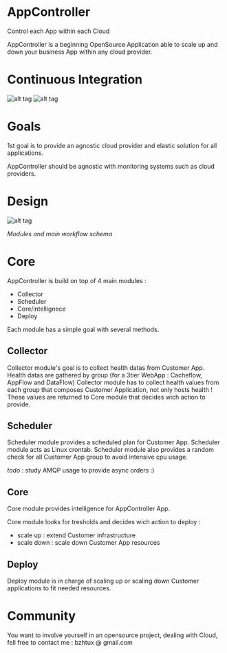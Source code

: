 # AppController
Control each App within each Cloud

AppController is a beginning OpenSource Application able to scale up and down your business App within any cloud provider.

# Continuous Integration
![alt tag](https://travis-ci.org/bzhtux/AppController.svg)
![alt tag](https://travis-ci.org/bzhtux/AppController.svg?branch=master)

# Goals
1st goal is to provide an agnostic cloud provider and elastic solution for all applications.

AppController should be agnostic with monitoring systems such as cloud providers.

# Design
![alt tag](https://raw.githubusercontent.com/bzhtux/bzhtux.github.io/master/statics/AC_Design_Modules.png)

*Modules and main workflow schema*

# Core
AppController is build on top of 4 main modules :
 * Collector
 * Scheduler
 * Core/intellignece
 * Deploy
 
Each module has a simple goal with several methods.

## Collector
Collector module's goal is to collect health datas from Customer App. Health datas are gathered by group (for a 3tier WebApp : Cacheflow, AppFlow and DataFlow)
Collector module has to collect health values from each group that composes Customer Application, not only hosts health !
Those values are returned to Core module that decides wich action to provide.

## Scheduler
Scheduler module provides a scheduled plan for Customer App. Scheduler module acts as Linux crontab. Scheduler module also provides a random check for all Customer App group to avoid intensive cpu usage.

*todo* : study AMQP usage to provide async orders :)

## Core
Core module provides intelligence for AppController App.

Core module looks for tresholds and decides wich action to deploy :

 * scale up : extend Customer infrastructure
 * scale down : scale down Customer App resources

## Deploy
Deploy module is in charge of scaling up or scaling down Customer applications to fit needed resources.


# Community
You want to involve yourself in an opensource project, dealing with Cloud, fell free to contact me :
bzhtux @ gmail.com

